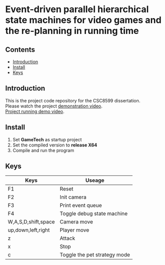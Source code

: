 # Event-driven parallel hierarchical state machines for video games and the re-planning in running time




## Contents

- [Introduction](#Introduction)
- [Install](#install)
- [Keys](#keys)

## Introduction

This is the project code repository for the CSC8599 dissertation. 
<br>
Please watch the project [demonstration video](https://www.youtube.com/watch?v=CyQRCQ8p-n4&t=39s). 
<br>
[Project running demo video](https://www.youtube.com/watch?v=_rQdr6ZwCXE).

## Install
1. Set **GameTech** as startup project
2. Set the compiled version to **release X64**
3. Compile and run the program
## Keys

|  Keys   | Useage  |
|  ----  | ----  |
| F1  | Reset |
| F2  | Init camera |
| F3  | Print event queue |
| F4  | Toggle debug state machine |
| W,A,S,D,shift,space  | Camera move |
| up,down,left,right  | Player move |
| z  | Attack |
| x  | Stop |
| c  | Toggle the pet strategy mode |




